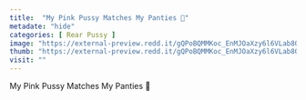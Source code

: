 ```yaml
---
title:  "My Pink Pussy Matches My Panties 🥰"
metadate: "hide"
categories: [ Rear Pussy ]
image: "https://external-preview.redd.it/gQPoBQMMKoc_EnMJOaXzy6l6VLab8QLGPRvOEmv9T0Q.jpg?auto=webp&s=30ce7e1228c7e65dfb8e49ade564e39b1b5775b5"
thumb: "https://external-preview.redd.it/gQPoBQMMKoc_EnMJOaXzy6l6VLab8QLGPRvOEmv9T0Q.jpg?width=640&crop=smart&auto=webp&s=d10e7badfb41cf5a6dfe588d671e5cb66834547f"
visit: ""
---
```

My Pink Pussy Matches My Panties 🥰
